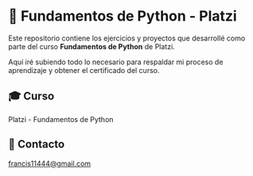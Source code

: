 # 🐍 Fundamentos de Python - Platzi

Este repositorio contiene los ejercicios y proyectos que desarrollé como parte del curso **Fundamentos de Python** de Platzi.

Aquí iré subiendo todo lo necesario para respaldar mi proceso de aprendizaje y obtener el certificado del curso.

## 🎓 Curso

Platzi - Fundamentos de Python

## 📧 Contacto

francis11444@gmail.com
